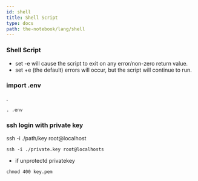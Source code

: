 ```yaml
---
id: shell
title: Shell Script
type: docs
path: the-notebook/lang/shell
---
```


### Shell Script

- set -e will cause the script to exit on any error/non-zero return value.
- set +e (the default) errors will occur, but the script will continue to run.

### import .env
. <file>
```
. .env
```


### ssh login with private key
ssh -i ./path/key  root@localhost
```
ssh -i ./private.key root@localhosts
```

- if unprotectd privatekey
```
chmod 400 key.pem
```